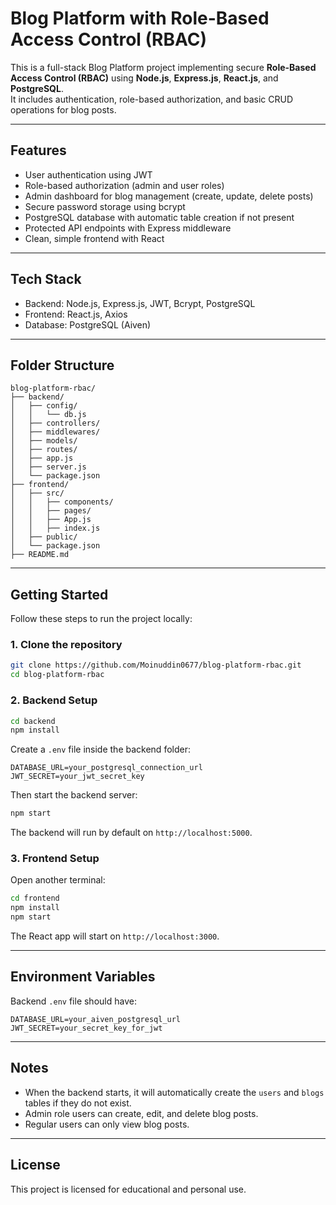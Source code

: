 
# Blog Platform with Role-Based Access Control (RBAC)

This is a full-stack Blog Platform project implementing secure **Role-Based Access Control (RBAC)** using **Node.js**, **Express.js**, **React.js**, and **PostgreSQL**.  
It includes authentication, role-based authorization, and basic CRUD operations for blog posts.

---

## Features

- User authentication using JWT
- Role-based authorization (admin and user roles)
- Admin dashboard for blog management (create, update, delete posts)
- Secure password storage using bcrypt
- PostgreSQL database with automatic table creation if not present
- Protected API endpoints with Express middleware
- Clean, simple frontend with React

---

## Tech Stack

- Backend: Node.js, Express.js, JWT, Bcrypt, PostgreSQL
- Frontend: React.js, Axios
- Database: PostgreSQL (Aiven)

---

## Folder Structure

```
blog-platform-rbac/
├── backend/
│   ├── config/
│   │   └── db.js
│   ├── controllers/
│   ├── middlewares/
│   ├── models/
│   ├── routes/
│   ├── app.js
│   ├── server.js
│   └── package.json
├── frontend/
│   ├── src/
│   │   ├── components/
│   │   ├── pages/
│   │   ├── App.js
│   │   ├── index.js
│   ├── public/
│   └── package.json
├── README.md
```

---

## Getting Started

Follow these steps to run the project locally:

### 1. Clone the repository

```bash
git clone https://github.com/Moinuddin0677/blog-platform-rbac.git
cd blog-platform-rbac
```

### 2. Backend Setup

```bash
cd backend
npm install
```

Create a `.env` file inside the backend folder:

```
DATABASE_URL=your_postgresql_connection_url
JWT_SECRET=your_jwt_secret_key
```

Then start the backend server:

```bash
npm start
```

The backend will run by default on `http://localhost:5000`.

### 3. Frontend Setup

Open another terminal:

```bash
cd frontend
npm install
npm start
```

The React app will start on `http://localhost:3000`.

---

## Environment Variables

Backend `.env` file should have:

```
DATABASE_URL=your_aiven_postgresql_url
JWT_SECRET=your_secret_key_for_jwt
```

---

## Notes

- When the backend starts, it will automatically create the `users` and `blogs` tables if they do not exist.
- Admin role users can create, edit, and delete blog posts.
- Regular users can only view blog posts.

---

## License

This project is licensed for educational and personal use.
